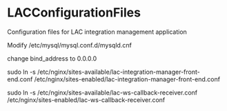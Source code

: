 # LACConfigurationFiles
Configuration files for LAC integration management application


Modify /etc/mysql/mysql.conf.d/mysqld.cnf

change bind_address to 0.0.0.0


sudo ln -s /etc/nginx/sites-available/lac-integration-manager-front-end.conf /etc/nginx/sites-enabled/lac-integration-manager-front-end.conf

sudo ln -s /etc/nginx/sites-available/lac-ws-callback-receiver.conf /etc/nginx/sites-enabled/lac-ws-callback-receiver.conf

